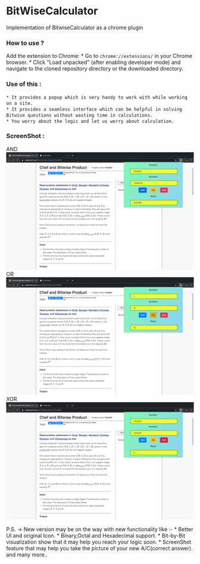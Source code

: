 # BitWiseCalculator
Implementation of BitwiseCalculator as a chrome plugin

### How to use ?
Add the extension to Chrome:
    * Go to `chrome://extensions/` in your Chrome browser.
    * Click "Load unpacked" (after enabling developer mode) and navigate to the cloned repository directory or the downloaded directory.
   
### Use of this : 
    * It provides a popup which is very handy to work with while working on a site.
    * It provides a seamless interface which can be helpful in solving Bitwise questions without wasting time in calculations.
    * You worry about the logic and let us worry about calculation.

### ScreenShot :
AND
  <img src = "screens/img1.png" >
OR
  <img src = "screens/img2.png" >
XOR
  <img src = "screens/img3.png" >


P.S. -> New version may be on the way with new functionality like :-
      * Better UI and original Icon.
      * Binary,Octal and Hexadecimal support.
      * Bit-by-Bit visualization show that it may help you reach your logic soon.
      * ScreenShot feature that may help you take the picture of your new A/C(correct answer).
      and many more..
